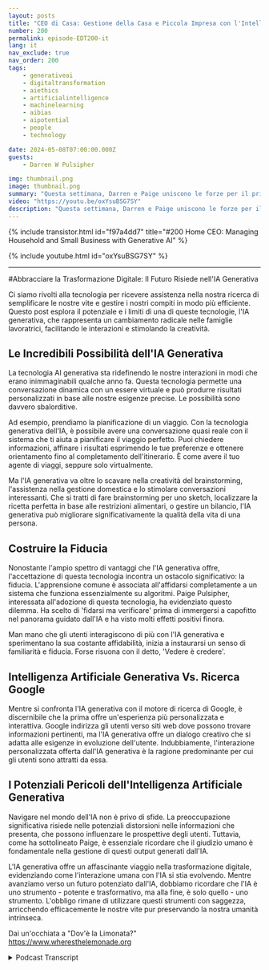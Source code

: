 ```yaml
---
layout: posts
title: "CEO di Casa: Gestione della Casa e Piccola Impresa con l'Intelligenza Artificiale Generativa"
number: 200
permalink: episode-EDT200-it
lang: it
nav_exclude: true
nav_order: 200
tags:
    - generativeai
    - digitaltransformation
    - aiethics
    - artificialintelligence
    - machinelearning
    - aibias
    - aipotential
    - people
    - technology

date: 2024-05-08T07:00:00.000Z
guests:
    - Darren W Pulsipher

img: thumbnail.png
image: thumbnail.png
summary: "Questa settimana, Darren e Paige uniscono le forze per il primo episodio crossover di Abbracciando la Trasformazione Digitale e Dove sta la Limonata. Parlano di GenAI in casa e di come può aiutare a gestire una grande, complessa famiglia."
video: "https://youtu.be/oxYsuBSG7SY"
description: "Questa settimana, Darren e Paige uniscono le forze per il primo episodio crossover di Abbracciando la Trasformazione Digitale e Dove sta la Limonata. Parlano di GenAI in casa e di come può aiutare a gestire una grande, complessa famiglia."
---
```


<div>
{% include transistor.html id="f97a4dd7" title="#200 Home CEO: Managing Household and Small Business with Generative AI" %}

{% include youtube.html id="oxYsuBSG7SY" %}
</div>

---

#Abbracciare la Trasformazione Digitale: Il Futuro Risiede nell'IA Generativa

Ci siamo rivolti alla tecnologia per ricevere assistenza nella nostra ricerca di semplificare le nostre vite e gestire i nostri compiti in modo più efficiente. Questo post esplora il potenziale e i limiti di una di queste tecnologie, l'IA generativa, che rappresenta un cambiamento radicale nelle famiglie lavoratrici, facilitando le interazioni e stimolando la creatività.

## Le Incredibili Possibilità dell'IA Generativa

La tecnologia AI generativa sta ridefinendo le nostre interazioni in modi che erano inimmaginabili qualche anno fa. Questa tecnologia permette una conversazione dinamica con un essere virtuale e può produrre risultati personalizzati in base alle nostre esigenze precise. Le possibilità sono davvero sbalorditive.

Ad esempio, prendiamo la pianificazione di un viaggio. Con la tecnologia generativa dell'IA, è possibile avere una conversazione quasi reale con il sistema che ti aiuta a pianificare il viaggio perfetto. Puoi chiedere informazioni, affinare i risultati esprimendo le tue preferenze e ottenere orientamento fino al completamento dell'itinerario. È come avere il tuo agente di viaggi, seppure solo virtualmente.

Ma l'IA generativa va oltre lo scavare nella creatività del brainstorming, l'assistenza nella gestione domestica e lo stimolare conversazioni interessanti. Che si tratti di fare brainstorming per uno sketch, localizzare la ricetta perfetta in base alle restrizioni alimentari, o gestire un bilancio, l'IA generativa può migliorare significativamente la qualità della vita di una persona.

## Costruire la Fiducia

Nonostante l'ampio spettro di vantaggi che l'IA generativa offre, l'accettazione di questa tecnologia incontra un ostacolo significativo: la fiducia. L'apprensione comune è associata all'affidarsi completamente a un sistema che funziona essenzialmente su algoritmi. Paige Pulsipher, interessata all'adozione di questa tecnologia, ha evidenziato questo dilemma. Ha scelto di 'fidarsi ma verificare' prima di immergersi a capofitto nel panorama guidato dall'IA e ha visto molti effetti positivi finora.

Man mano che gli utenti interagiscono di più con l'IA generativa e sperimentano la sua costante affidabilità, inizia a instaurarsi un senso di familiarità e fiducia. Forse risuona con il detto, 'Vedere è credere'.

## Intelligenza Artificiale Generativa Vs. Ricerca Google

Mentre si confronta l'IA generativa con il motore di ricerca di Google, è discernibile che la prima offre un'esperienza più personalizzata e interattiva. Google indirizza gli utenti verso siti web dove possono trovare informazioni pertinenti, ma l'IA generativa offre un dialogo creativo che si adatta alle esigenze in evoluzione dell'utente. Indubbiamente, l'interazione personalizzata offerta dall'IA generativa è la ragione predominante per cui gli utenti sono attratti da essa.

## I Potenziali Pericoli dell'Intelligenza Artificiale Generativa

Navigare nel mondo dell'IA non è privo di sfide. La preoccupazione significativa risiede nelle potenziali distorsioni nelle informazioni che presenta, che possono influenzare le prospettive degli utenti. Tuttavia, come ha sottolineato Paige, è essenziale ricordare che il giudizio umano è fondamentale nella gestione di questi output generati dall'IA.

L'IA generativa offre un affascinante viaggio nella trasformazione digitale, evidenziando come l'interazione umana con l'IA si stia evolvendo. Mentre avanziamo verso un futuro potenziato dall'IA, dobbiamo ricordare che l'IA è uno strumento - potente e trasformativo, ma alla fine, è solo quello - uno strumento. L'obbligo rimane di utilizzare questi strumenti con saggezza, arricchendo efficacemente le nostre vite pur preservando la nostra umanità intrinseca.

Dai un'occhiata a "Dov'è la Limonata?" https://www.wheresthelemonade.org



<details>
<summary> Podcast Transcript </summary>

<p></p>

</details>
